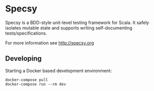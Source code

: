 
Specsy
======

Specsy is a BDD-style unit-level testing framework for Scala. It safely isolates mutable state and supports writing self-documenting tests/specifications.

For more information see <http://specsy.org>

## Developing

Starting a Docker based development environment:
 
    docker-compose pull
    docker-compose run --rm dev
